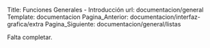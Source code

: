 Title: Funciones Generales - Introducción
url: documentacion/general
Template: documentacion
Pagina_Anterior: documentacion/interfaz-grafica/extra
Pagina_Siguiente: documentacion/general/listas

Falta completar.
